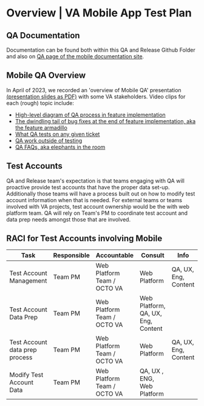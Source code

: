 # Overview | VA Mobile App Test Plan

## QA Documentation 
Documentation can be found both within this QA and Release Github Folder and also on [QA page of the mobile documentation site](https://department-of-veterans-affairs.github.io/va-mobile-app/docs/QA/).

## Mobile QA Overview
In April of 2023, we recorded an 'overview of Mobile QA' presentation [(presentation slides as PDF)](https://github.com/department-of-veterans-affairs/va.gov-team/files/11348079/PDF.Mobile.app.release.process.QA.pdf) with some VA stakeholders. Video clips for each (rough) topic include:
- [High-level diagram of QA process in feature implementation](https://user-images.githubusercontent.com/94404065/234995289-0e373312-d47a-43f7-8db7-60bcdf4902ba.mp4)
- [The dwindling tail of bug fixes at the end of feature implementation, aka the feature armadillo](https://user-images.githubusercontent.com/94404065/234995471-a0774258-0cbe-47e4-9041-4d476a25c131.mp4)
- [What QA tests on any given ticket](https://user-images.githubusercontent.com/94404065/234995671-e25cb9c9-e267-4ff0-ad8f-445acee8f10b.mp4)
- [QA work outside of testing](https://user-images.githubusercontent.com/94404065/234995746-f18e5a4c-fc62-4939-838d-86c9061ba2e1.mp4)
- [QA FAQs, aka elephants in the room](https://user-images.githubusercontent.com/94404065/234995839-6aed1042-818d-4e00-b55d-d22923f0698c.mp4)

## Test Accounts 
QA and Release team's expectation is that teams engaging with QA will proactive provide test accounts that have the proper data set-up. Additionally those teams will have a process built out on how to modify test account information when that is needed. For external teams or teams involved with VA projects, test account ownership would be the with web platform team. QA will rely on Team's PM to coordinate test account and data prep needs amongst those that are involved. 

## RACI for Test Accounts involving Mobile

| Task | Responsible | Accountable | Consult | Info |   
| ----- | --------- | ---------- | -------- | ------- |
| Test Account Management | Team PM  | Web Platform Team / OCTO VA  | Web Platform  | QA, UX, Eng, Content|
| Test Account Data Prep | Team PM |  Web Platform Team / OCTO VA  | Web Platform, QA, UX, Eng, Content  | |
| Test Account data prep process | Team PM |  Web Platform Team / OCTO VA  | Web Platform  | QA, UX, Eng, Content |
| Modify Test Account Data | Team PM |  Web Platform Team / OCTO VA  | QA, UX , ENG, Web Platform  | |
